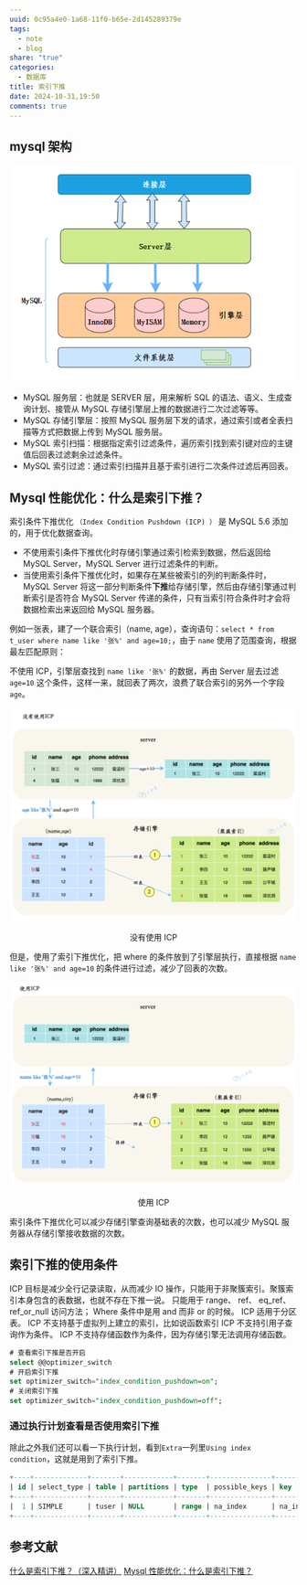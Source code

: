 ```yaml
---
uuid: 0c95a4e0-1a68-11f0-b65e-2d145289379e
tags:
  - note
  - blog
share: "true"
categories:
  - 数据库
title: 索引下推
date: 2024-10-31,19:50
comments: true
---
```


## mysql 架构

![](assets/images/0b2d7d040f82be5852d9fd2f88911577_MD5.png)

- MySQL 服务层：也就是 SERVER 层，用来解析 SQL 的语法、语义、生成查询计划、接管从 MySQL 存储引擎层上推的数据进行二次过滤等等。
- MySQL 存储引擎层：按照 MySQL 服务层下发的请求，通过索引或者全表扫描等方式把数据上传到 MySQL 服务层。
- MySQL 索引扫描：根据指定索引过滤条件，遍历索引找到索引键对应的主键值后回表过滤剩余过滤条件。
- MySQL 索引过滤：通过索引扫描并且基于索引进行二次条件过滤后再回表。

## Mysql 性能优化：什么是索引下推？

索引条件下推优化 `（Index Condition Pushdown (ICP) ）` 是 MySQL 5.6 添加的，用于优化数据查询。

- 不使用索引条件下推优化时存储引擎通过索引检索到数据，然后返回给 MySQL Server，MySQL Server 进行过滤条件的判断。
- 当使用索引条件下推优化时，如果存在某些被索引的列的判断条件时，MySQL Server 将这一部分判断条件**下推**给存储引擎，然后由存储引擎通过判断索引是否符合 MySQL Server 传递的条件，只有当索引符合条件时才会将数据检索出来返回给 MySQL 服务器。

例如一张表，建了一个联合索引（name, age），查询语句：`select * from t_user where name like '张%' and age=10;`，由于 `name` 使用了范围查询，根据最左匹配原则：

不使用 ICP，引擎层查找到 `name like '张%'` 的数据，再由 Server 层去过滤 `age=10` 这个条件，这样一来，就回表了两次，浪费了联合索引的另外一个字段 `age`。

![没有使用 ICP](assets/images/IMG-B1FD15B33A23BF64496143A0CB4FB4E5-2.png)

<center>没有使用 ICP</center>

但是，使用了索引下推优化，把 where 的条件放到了引擎层执行，直接根据 `name like '张%' and age=10` 的条件进行过滤，减少了回表的次数。

![使用 ICP](assets/images/IMG-49F0583477D5AE07D736D81AD3665E74-2.png)

<center>使用 ICP</center>

索引条件下推优化可以减少存储引擎查询基础表的次数，也可以减少 MySQL 服务器从存储引擎接收数据的次数。

## 索引下推的使用条件

ICP 目标是减少全行记录读取，从而减少 IO 操作，只能用于非聚簇索引。聚簇索引本身包含的表数据，也就不存在下推一说。
只能用于 range、 ref、 eq_ref、ref_or_null 访问方法；
Where 条件中是用 and 而非 or 的时候。
ICP 适用于分区表。
ICP 不支持基于虚拟列上建立的索引，比如说函数索引
ICP 不支持引用子查询作为条件。
ICP 不支持存储函数作为条件，因为存储引擎无法调用存储函数。

```sql
# 查看索引下推是否开启
select @@optimizer_switch
# 开启索引下推
set optimizer_switch="index_condition_pushdown=on";
# 关闭索引下推
set optimizer_switch="index_condition_pushdown=off";
```

### 通过执行计划查看是否使用索引下推

除此之外我们还可以看一下执行计划，看到`Extra`一列里`Using index condition`，这就是用到了索引下推。

```sql
+----+-------------+-------+------------+-------+---------------+----------+---------+------+------+----------+-----------------------+
| id | select_type | table | partitions | type  | possible_keys | key      | key_len | ref  | rows | filtered | Extra                 |
+----+-------------+-------+------------+-------+---------------+----------+---------+------+------+----------+-----------------------+
|  1 | SIMPLE      | tuser | NULL       | range | na_index      | na_index | 102     | NULL |    2 |    25.00 | Using index condition |
+----+-------------+-------+------------+-------+---------------+----------+---------+------+------+----------+-----------------------+
```

## 参考文献

[什么是索引下推？（深入精讲）](https://blog.csdn.net/weixin_43310500/article/details/135090387)
[Mysql 性能优化：什么是索引下推？](https://juejin.cn/post/6844904110072791048)
